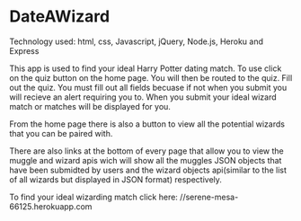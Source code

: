# DateAWizard

Technology used:
html, css, Javascript, jQuery, Node.js, Heroku and Express 

This app is used to find your ideal Harry Potter dating match. To use click on the quiz button on the home page. You will then be routed to the quiz. Fill out the quiz. You must fill out all fields becuase if not when you submit you will recieve an alert requiring you to. When you submit your ideal wizard match or matches will be displayed for you. 

From the home page there is also a button to view all the potential wizards that you can be paired with.

There are also links at the bottom of every page that allow you to view the muggle and wizard apis wich will show all the muggles JSON objects that have been submidted by users and the wizard objects api(similar to the list of all wizards but displayed in JSON format) respectively.

To find your ideal wizarding match click here: 
//serene-mesa-66125.herokuapp.com